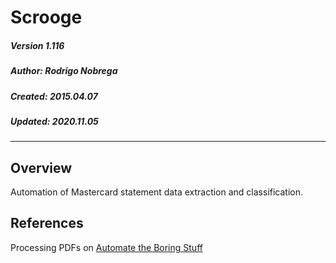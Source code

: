# Scrooge

##### Version 1.116
##### Author: Rodrigo Nobrega
##### Created: 2015.04.07
##### Updated: 2020.11.05

---

## Overview
Automation of Mastercard statement data extraction and classification.

## References
Processing PDFs on [Automate the Boring Stuff](https://automatetheboringstuff.com/chapter13/)

